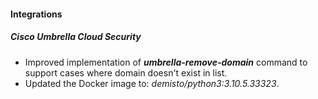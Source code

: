 
#### Integrations
##### Cisco Umbrella Cloud Security
- Improved implementation of ***umbrella-remove-domain*** command to support cases where domain doesn't exist in list.
- Updated the Docker image to: *demisto/python3:3.10.5.33323*.
